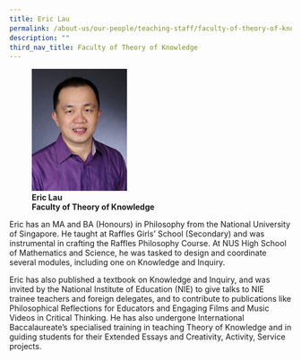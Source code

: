 ```yaml
---
title: Eric Lau
permalink: /about-us/our-people/teaching-staff/faculty-of-theory-of-knowledge/eric-lau/
description: ""
third_nav_title: Faculty of Theory of Knowledge
---
```

<figure>
<img style="width:40%" src="/images/img_7944-eric-lau.jpg">
<figcaption> <strong>Eric Lau<br>
Faculty of Theory of Knowledge</strong>
</figcaption>
</figure>

Eric has an MA and BA (Honours) in Philosophy from the National University of Singapore. He taught at Raffles Girls’ School (Secondary) and was instrumental in crafting the Raffles Philosophy Course. At NUS High School of Mathematics and Science, he was tasked to design and coordinate several modules, including one on Knowledge and Inquiry.  
  
Eric has also published a textbook on Knowledge and Inquiry, and was invited by the National Institute of Education (NIE) to give talks to NIE trainee teachers and foreign delegates, and to contribute to publications like Philosophical Reflections for Educators and Engaging Films and Music Videos in Critical Thinking. He has also undergone International Baccalaureate’s specialised training in teaching Theory of Knowledge and in guiding students for their Extended Essays and Creativity, Activity, Service projects.